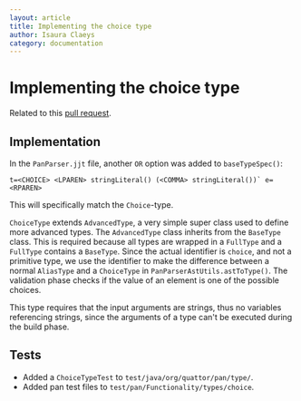 ```yaml
---
layout: article
title: Implementing the choice type
author: Isaura Claeys
category: documentation
---
```


# Implementing the choice type
Related to this [pull request](https://github.com/quattor/pan/pull/121).

## Implementation

In the `PanParser.jjt` file, another `OR` option was added to `baseTypeSpec()`:

```
t=<CHOICE> <LPAREN> stringLiteral() (<COMMA> stringLiteral())` e=<RPAREN>
```

This will specifically match the `Choice`-type.

`ChoiceType` extends `AdvancedType`, a very simple super class used to define more advanced types.
The `AdvancedType` class inherits from the `BaseType` class. This is required because all types are
wrapped in a `FullType` and a `FullType` contains a `BaseType`. Since the actual identifier is
`choice`, and not a primitive type, we use the identifier to make the difference between a normal
`AliasType` and a `ChoiceType` in `PanParserAstUtils.astToType()`. The validation phase checks if the
value of an element is one of the possible choices.

This type requires that the input arguments are strings, thus no variables referencing strings, since
the arguments of a type can't be executed during the build phase.

## Tests

* Added a `ChoiceTypeTest` to `test/java/org/quattor/pan/type/`.
* Added pan test files to `test/pan/Functionality/types/choice`.
